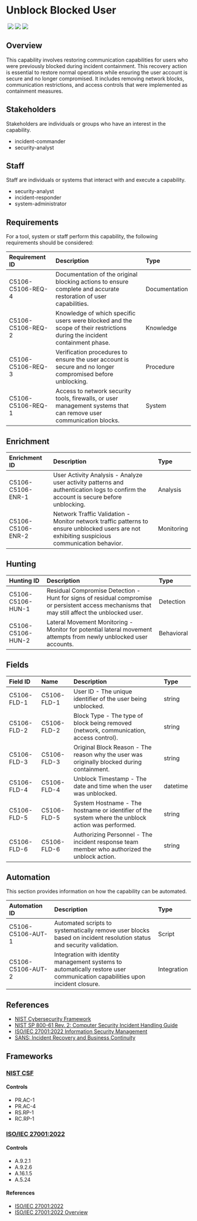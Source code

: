 # Unblock Blocked User
&nbsp;![](https://img.shields.io/badge/ID-C5106-blue)&nbsp;![](https://img.shields.io/badge/Phase-Recovery_%28P0005%29-blue)&nbsp;![](https://img.shields.io/badge/Category-Identity-blue)
## Overview
This capability involves restoring communication capabilities for users who were previously blocked during incident containment. This recovery action is essential to restore normal operations while ensuring the user account is secure and no longer compromised. It includes removing network blocks, communication restrictions, and access controls that were implemented as containment measures.

## Stakeholders
Stakeholders are individuals or groups who have an interest in the capability.

- incident-commander
- security-analyst

## Staff
Staff are individuals or systems that interact with and execute a capability.

- security-analyst
- incident-responder
- system-administrator

## Requirements
For a tool, system or staff perform this capability, the following requirements should be considered:

| Requirement ID | Description | Type |
| :--- | :--- | :--- |
| C5106-C5106-REQ-4 | Documentation of the original blocking actions to ensure complete and accurate restoration of user capabilities. | Documentation|
| C5106-C5106-REQ-2 | Knowledge of which specific users were blocked and the scope of their restrictions during the incident containment phase. | Knowledge|
| C5106-C5106-REQ-3 | Verification procedures to ensure the user account is secure and no longer compromised before unblocking. | Procedure|
| C5106-C5106-REQ-1 | Access to network security tools, firewalls, or user management systems that can remove user communication blocks. | System|

## Enrichment
| Enrichment ID | Description | Type |
| :--- | :--- | :--- |
| C5106-C5106-ENR-1 | User Activity Analysis - Analyze user activity patterns and authentication logs to confirm the account is secure before unblocking. | Analysis |
| C5106-C5106-ENR-2 | Network Traffic Validation - Monitor network traffic patterns to ensure unblocked users are not exhibiting suspicious communication behavior. | Monitoring |

## Hunting
| Hunting ID | Description | Type |
| :--- | :--- | :--- |
| C5106-C5106-HUN-1 | Residual Compromise Detection - Hunt for signs of residual compromise or persistent access mechanisms that may still affect the unblocked user. | Detection |
| C5106-C5106-HUN-2 | Lateral Movement Monitoring - Monitor for potential lateral movement attempts from newly unblocked user accounts. | Behavioral |

## Fields
| Field ID | Name | Description | Type |
| :--- | :--- | :--- | :--- |
| C5106-FLD-1 | C5106-FLD-1 | User ID - The unique identifier of the user being unblocked. | string |
| C5106-FLD-2 | C5106-FLD-2 | Block Type - The type of block being removed (network, communication, access control). | string |
| C5106-FLD-3 | C5106-FLD-3 | Original Block Reason - The reason why the user was originally blocked during containment. | string |
| C5106-FLD-4 | C5106-FLD-4 | Unblock Timestamp - The date and time when the user was unblocked. | datetime |
| C5106-FLD-5 | C5106-FLD-5 | System Hostname - The hostname or identifier of the system where the unblock action was performed. | string |
| C5106-FLD-6 | C5106-FLD-6 | Authorizing Personnel - The incident response team member who authorized the unblock action. | string |

## Automation
This section provides information on how the capability can be automated.

| Automation ID | Description | Type |
| :--- | :--- | :--- |
| C5106-C5106-AUT-1 | Automated scripts to systematically remove user blocks based on incident resolution status and security validation. | Script |
| C5106-C5106-AUT-2 | Integration with identity management systems to automatically restore user communication capabilities upon incident closure. | Integration |

## References

- [NIST Cybersecurity Framework](https://www.nist.gov/cyberframework)
- [NIST SP 800-61 Rev. 2: Computer Security Incident Handling Guide](https://nvlpubs.nist.gov/nistpubs/SpecialPublications/NIST.SP.800-61r2.pdf)
- [ISO/IEC 27001:2022 Information Security Management](https://www.iso.org/standard/82875.html)
- [SANS: Incident Recovery and Business Continuity](https://www.sans.org/white-papers/33901/)
## Frameworks
### [NIST CSF](../frameworks/F0003.md)

#### Controls

- PR.AC-1 
- PR.AC-4 
- RS.RP-1 
- RC.RP-1 

### [ISO/IEC 27001:2022](../frameworks/F0002.md)

#### Controls

- A.9.2.1 
- A.9.2.6 
- A.16.1.5 
- A.5.24 

#### References

- [ISO/IEC 27001:2022](https://www.iso.org/standard/82875.html)
- [ISO/IEC 27001:2022 Overview](https://www.iso.org/isoiec-27001-information-security.html)